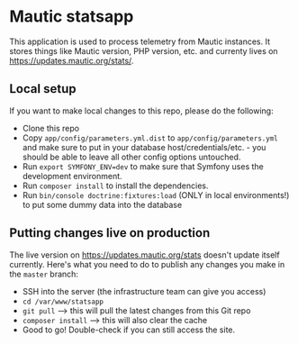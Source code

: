 # Mautic statsapp

This application is used to process telemetry from Mautic instances. It stores things like Mautic version, PHP version, etc. and currenty lives on https://updates.mautic.org/stats/.

## Local setup

If you want to make local changes to this repo, please do the following:

- Clone this repo
- Copy `app/config/parameters.yml.dist` to `app/config/parameters.yml` and make sure to put in your database host/credentials/etc. - you should be able to leave all other config options untouched.
- Run `export SYMFONY_ENV=dev` to make sure that Symfony uses the development environment.
- Run `composer install` to install the dependencies.
- Run `bin/console doctrine:fixtures:load` (ONLY in local environments!) to put some dummy data into the database

## Putting changes live on production

The live version on https://updates.mautic.org/stats doesn't update itself currently. Here's what you need to do to publish any changes you make in the `master` branch:

- SSH into the server (the infrastructure team can give you access)
- `cd /var/www/statsapp`
- `git pull` --> this will pull the latest changes from this Git repo
- `composer install` --> this will also clear the cache
- Good to go! Double-check if you can still access the site. 

